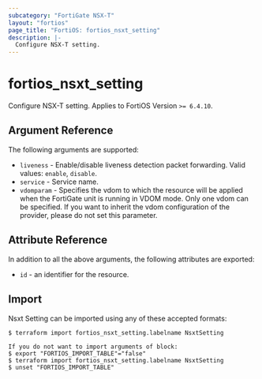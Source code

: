 ```yaml
---
subcategory: "FortiGate NSX-T"
layout: "fortios"
page_title: "FortiOS: fortios_nsxt_setting"
description: |-
  Configure NSX-T setting.
---
```


# fortios_nsxt_setting
Configure NSX-T setting. Applies to FortiOS Version `>= 6.4.10`.

## Argument Reference

The following arguments are supported:

* `liveness` - Enable/disable liveness detection packet forwarding. Valid values: `enable`, `disable`.
* `service` - Service name.
* `vdomparam` - Specifies the vdom to which the resource will be applied when the FortiGate unit is running in VDOM mode. Only one vdom can be specified. If you want to inherit the vdom configuration of the provider, please do not set this parameter.


## Attribute Reference

In addition to all the above arguments, the following attributes are exported:
* `id` - an identifier for the resource.

## Import

Nsxt Setting can be imported using any of these accepted formats:
```
$ terraform import fortios_nsxt_setting.labelname NsxtSetting

If you do not want to import arguments of block:
$ export "FORTIOS_IMPORT_TABLE"="false"
$ terraform import fortios_nsxt_setting.labelname NsxtSetting
$ unset "FORTIOS_IMPORT_TABLE"
```

